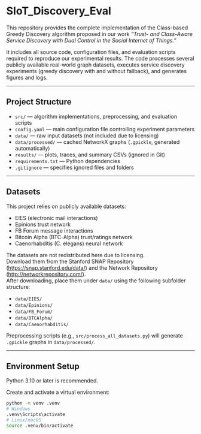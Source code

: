 # SIoT_Discovery_Eval

This repository provides the complete implementation of the Class-based Greedy Discovery algorithm proposed in our work *“Trust- and Class-Aware Service Discovery with Dual Control in the Social Internet of Things.”*

It includes all source code, configuration files, and evaluation scripts required to reproduce our experimental results. The code processes several publicly available real-world graph datasets, executes service discovery experiments (greedy discovery with and without fallback), and generates figures and logs.

---

## Project Structure
- `src/` — algorithm implementations, preprocessing, and evaluation scripts  
- `config.yaml` — main configuration file controlling experiment parameters  
- `data/` — raw input datasets (not included due to licensing)  
- `data/processed/` — cached NetworkX graphs (`.gpickle`, generated automatically)  
- `results/` — plots, traces, and summary CSVs (ignored in Git)  
- `requirements.txt` — Python dependencies  
- `.gitignore` — specifies ignored files and folders  

---

## Datasets
This project relies on publicly available datasets:

- EIES (electronic mail interactions)  
- Epinions trust network  
- FB Forum message interactions  
- Bitcoin Alpha (BTC-Alpha) trust/ratings network  
- Caenorhabditis (C. elegans) neural network  

The datasets are not redistributed here due to licensing.  
Download them from the Stanford SNAP Repository (https://snap.stanford.edu/data/) and the Network Repository (http://networkrepository.com/).  
After downloading, place them under `data/` using the following subfolder structure:

- `data/EIES/`  
- `data/Epinions/`  
- `data/FB_Forum/`  
- `data/BTCAlpha/`  
- `data/Caenorhabditis/`  

Preprocessing scripts (e.g., `src/process_all_datasets.py`) will generate `.gpickle` graphs in `data/processed/`.

---

## Environment Setup
Python 3.10 or later is recommended.  

Create and activate a virtual environment:
```bash
python -m venv .venv
# Windows
.venv\Scripts\activate
# Linux/macOS
source .venv/bin/activate

